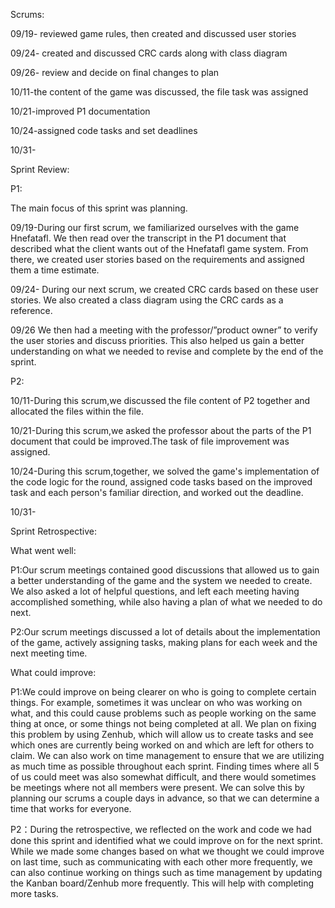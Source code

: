 Scrums:

09/19- reviewed game rules, then created and discussed user stories

09/24- created and discussed CRC cards along with class diagram

09/26- review and decide on final changes to plan

10/11-the content of the game was discussed, the file task was assigned 

10/21-improved P1 documentation

10/24-assigned code tasks and set deadlines

10/31-

Sprint Review: 

P1:

The main focus of this sprint was planning.

09/19-During our first scrum, we familiarized ourselves with the game Hnefatafl. We then read over the transcript in the P1 document that described what the client wants out of the Hnefatafl game system. From there, we created user stories based on the requirements and assigned them a time estimate.

09/24- During our next scrum, we created CRC cards based on these user stories. We also created a class diagram using the CRC cards as a reference. 

09/26 We then had a meeting with the professor/”product owner” to verify the user stories and discuss priorities. This also helped us gain a better understanding on what we needed to revise and complete by the end of the sprint.

P2:

10/11-During this scrum,we discussed the file content of P2 together and allocated the files within the file.

10/21-During this scrum,we asked the professor about the parts of the P1 document that could be improved.The task of file improvement was assigned. 

10/24-During this scrum,together, we solved the game's implementation of the code logic for the round, assigned code tasks based on the improved task and each person's familiar direction, and worked out the deadline.

10/31- 

Sprint Retrospective: 

What went well:

P1:Our scrum meetings contained good discussions that allowed us to gain a better understanding of the game and the system we needed to create. We also asked a lot of helpful questions, and left each meeting having accomplished something, while also having a plan of what we needed to do next. 

P2:Our scrum meetings discussed a lot of details about the implementation of the game, actively assigning tasks, making plans for each week and the next meeting time.

 What could improve:
 
 P1:We could improve on being clearer on who is going to complete certain things. For example, sometimes it was unclear on who was working on what, and this could cause problems such as people working on the same thing at once, or some things not being completed at all. We plan on fixing this problem by using Zenhub, which will allow us to create tasks and see which ones are currently being worked on and which are left for others to claim. We can also work on time management to ensure that we are utilizing as much time as possible throughout each sprint. Finding times where all 5 of us could meet was also somewhat difficult, and there would sometimes be meetings where not all members were present. We can solve this by planning our scrums a couple days in advance, so that we can determine a time that works for everyone.
 
P2：During the retrospective, we reflected on the work and code we had done this sprint and identified what we could improve on for the next sprint. While we made some changes based on what we thought we could improve on last time, such as communicating with each other more frequently, we can also continue working on things such as time management by updating the Kanban board/Zenhub more frequently. This will help with completing more tasks.

